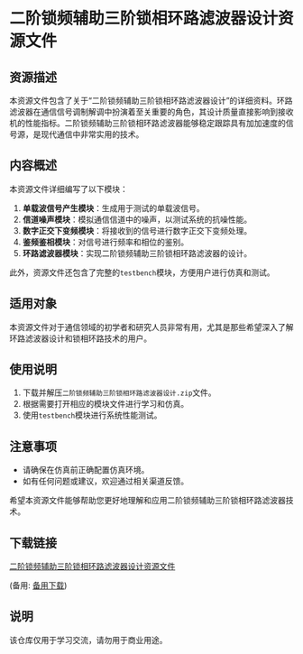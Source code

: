 # 二阶锁频辅助三阶锁相环路滤波器设计资源文件

## 资源描述

本资源文件包含了关于“二阶锁频辅助三阶锁相环路滤波器设计”的详细资料。环路滤波器在通信信号调制解调中扮演着至关重要的角色，其设计质量直接影响到接收机的性能指标。二阶锁频辅助三阶锁相环路滤波器能够稳定跟踪具有加加速度的信号源，是现代通信中非常实用的技术。

## 内容概述

本资源文件详细编写了以下模块：

1. **单载波信号产生模块**：生成用于测试的单载波信号。
2. **信道噪声模块**：模拟通信信道中的噪声，以测试系统的抗噪性能。
3. **数字正交下变频模块**：将接收到的信号进行数字正交下变频处理。
4. **鉴频鉴相模块**：对信号进行频率和相位的鉴别。
5. **环路滤波器模块**：实现二阶锁频辅助三阶锁相环路滤波器的设计。

此外，资源文件还包含了完整的`testbench`模块，方便用户进行仿真和测试。

## 适用对象

本资源文件对于通信领域的初学者和研究人员非常有用，尤其是那些希望深入了解环路滤波器设计和锁相环路技术的用户。

## 使用说明

1. 下载并解压`二阶锁频辅助三阶锁相环路滤波器设计.zip`文件。
2. 根据需要打开相应的模块文件进行学习和仿真。
3. 使用`testbench`模块进行系统性能测试。

## 注意事项

- 请确保在仿真前正确配置仿真环境。
- 如有任何问题或建议，欢迎通过相关渠道反馈。

希望本资源文件能够帮助您更好地理解和应用二阶锁频辅助三阶锁相环路滤波器技术。

## 下载链接
[二阶锁频辅助三阶锁相环路滤波器设计资源文件](https://pan.quark.cn/s/3db380c63255) 

(备用: [备用下载](https://pan.baidu.com/s/1DjDyGsm_bZZS7wLqC9DTKQ?pwd=1234))

## 说明

该仓库仅用于学习交流，请勿用于商业用途。
